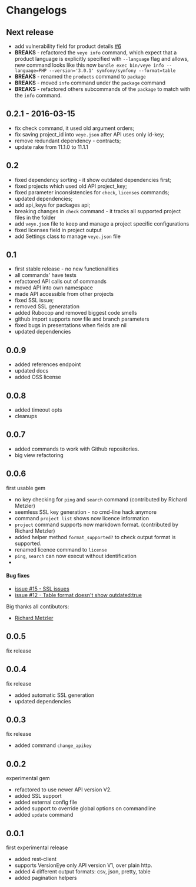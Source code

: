 # Changelogs


## Next release

* add vulnerability field for product details [#6](https://github.com/versioneye/veye/issues/6)
* **BREAKS** - refactored the `veye info` command, which expect that a product language is explicitly specified with `--language` flag and allows,
new command looks like this now `bundle exec bin/veye info --language=PHP --version='3.0.1' symfony/symfony --format=table`
* **BREAKS** - renamed the `products` command to `package`
* **BREAKS** - moved `info` command under the `package` command
* **BREAKS** - refactored others subcommands of the `package` to match with the `info` command.


## 0.2.1 - 2016-03-15

* fix check command, it used old argument orders;
* fix saving project_id into `veye.json` after API uses only id-key;
* remove redundant dependency - contracts;
* update rake from 11.1.0 to 11.1.1

## 0.2

* fixed dependency sorting - it show outdated dependencies first;
* fixed projects which used old API project_key;
* fixed parameter inconsistencies for `check`, `licenses` commands;
* updated dependencies;
* add api_keys for packages api;
* breaking changes in `check` command - it tracks all supported project files in the folder
* add `veye.json` file to keep and manage a project specific configurations
* fixed licenses field in project output
* add Settings class to manage `veye.json` file


## 0.1

* first stable release - no new functionalities
* all commands' have tests
* refactored API calls out of commands
* moved API into own namespace
* made API accessible from other projects
* fixed SSL issue;
* removed SSL generatation
* added Rubocop and removed biggest code smells
* github import supports now file and branch parameters
* fixed bugs in presentations when fields are nil
* updated dependencies


## 0.0.9

* added references endpoint
* updated docs
* added OSS license


## 0.0.8

* added timeout opts
* cleanups

## 0.0.7

* added commands to work with Github repositories. 
* big view refactoring


## 0.0.6

first usable gem

* no key checking for `ping` and `search` command (contributed by Richard Metzler)
* seemless SSL key generation - no cmd-line hack anymore
* command `project list` shows now licence information
* `project` command supports now markdown format. (contributed by Richard Metzler)
* added helper method `format_supported?` to check output format is supported.
* renamed licence command to `license`
* `ping`, `search` can now execut without identification
* 

#### Bug fixes

* [issue #15 - SSL issues ](https://github.com/versioneye/veye/issues/15)
* [issue #12 - Table format doesn't show outdated:true](https://github.com/versioneye/veye/issues/12)  


Big thanks all contibutors:

* [Richard Metzler](https://github.com/rmetzler)

## 0.0.5

fix release

## 0.0.4

fix release

* added automatic SSL generation
* updated dependencies


## 0.0.3

fix release

* added command `change_apikey`


## 0.0.2

experimental gem

* refactored to use newer API version V2.
* added SSL support
* added external config file
* added support to override global options on commandline
* added `update` command

## 0.0.1

first experimental release

* added rest-client
* supports VersionEye only API version V1, over plain http.
* added 4 different output formats: csv, json, pretty, table
* added pagination helpers
